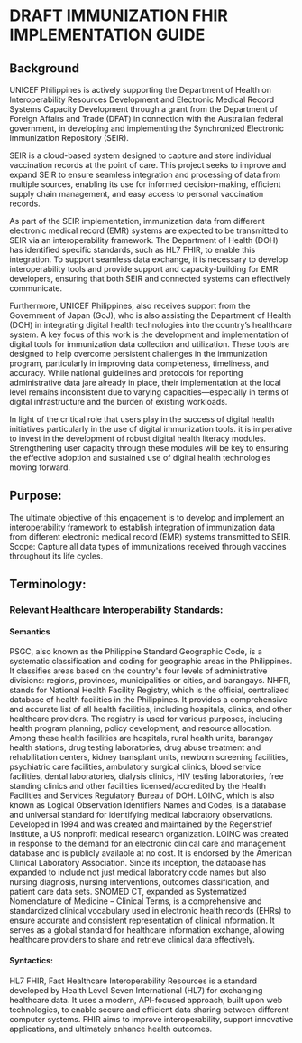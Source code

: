 # DRAFT IMMUNIZATION FHIR IMPLEMENTATION GUIDE

## Background

UNICEF Philippines is actively supporting the Department of Health on Interoperability Resources Development and Electronic Medical Record Systems Capacity
Development through a grant from the Department of Foreign Affairs and Trade (DFAT) in connection with the Australian federal government, in developing and implementing the Synchronized Electronic Immunization Repository (SEIR). 

SEIR is a cloud-based system designed to capture and store individual vaccination records at the point of care. This project seeks to improve and expand SEIR to ensure seamless integration and processing of data from multiple sources, enabling its use for informed decision-making, efficient supply chain management, and easy access to personal vaccination records.

As part of the SEIR implementation, immunization data from different electronic medical record (EMR) systems are expected to be transmitted to SEIR via an interoperability framework. The Department of Health (DOH) has identified specific standards, such as HL7 FHIR, to enable this integration. To support seamless data exchange, it is necessary to develop interoperability tools and provide support and capacity-building for EMR developers, ensuring that both SEIR and connected systems can effectively communicate.

Furthermore, UNICEF Philippines, also receives support from the Government of Japan (GoJ), who is also assisting the Department of Health (DOH) in integrating digital health technologies into the country’s healthcare system. A key focus of this work is the development and implementation of digital tools for immunization data collection and utilization. These tools are designed to help overcome persistent challenges in the immunization program, particularly in improving data completeness, timeliness, and accuracy. While national guidelines and protocols for reporting administrative data jare already in place, their implementation at the local level remains inconsistent due to varying capacities—especially in terms of digital infrastructure and the burden of existing workloads.

In light of the critical role that users play in the success of digital health initiatives particularly in the use of digital immunization tools. it is imperative to invest in the development of robust digital health literacy modules. Strengthening user capacity through these modules will be key to ensuring the effective adoption and sustained use of digital health technologies moving forward.


## Purpose:
The ultimate objective of this engagement is to develop and implement an interoperability framework to establish integration of immunization data from different electronic medical record (EMR) systems transmitted to SEIR.
Scope: 
Capture all data types of immunizations received through vaccines throughout its life cycles.

## Terminology:

### Relevant Healthcare Interoperability Standards:

#### Semantics

PSGC, also known as the Philippine Standard Geographic Code, is a systematic classification and coding for geographic areas in the Philippines. It classifies areas based on the country's four levels of administrative divisions: regions, provinces, municipalities or cities, and barangays.
NHFR, stands for National Health Facility Registry, which is the official, centralized database of health facilities in the Philippines. It provides a comprehensive and accurate list of all health facilities, including hospitals, clinics, and other healthcare providers. The registry is used for various purposes, including health program planning, policy development, and resource allocation. 
Among these health facilities are hospitals, rural health units, barangay health stations, drug testing laboratories, drug abuse treatment and rehabilitation centers, kidney transplant units, newborn screening facilities, psychiatric care facilities, ambulatory surgical clinics, blood service facilities, dental laboratories, dialysis clinics, HIV testing laboratories, free standing clinics and other facilities licensed/accredited by the Health Facilities and Services Regulatory Bureau of DOH.
LOINC, which is also known as Logical Observation Identifiers Names and Codes, is a database and universal standard for identifying medical laboratory observations. Developed in 1994 and was created and maintained by the Regenstrief Institute, a US nonprofit medical research organization. LOINC was created in response to the demand for an electronic clinical care and management database and is publicly available at no cost. It is endorsed by the American Clinical Laboratory Association. Since its inception, the database has expanded to include not just medical laboratory code names but also nursing diagnosis, nursing interventions, outcomes classification, and patient care data sets.
SNOMED CT, expanded as Systematized Nomenclature of Medicine – Clinical Terms, is a comprehensive and standardized clinical vocabulary used in electronic health records (EHRs) to ensure accurate and consistent representation of clinical information. It serves as a global standard for healthcare information exchange, allowing healthcare providers to share and retrieve clinical data effectively. 

#### Syntactics: 
HL7 FHIR, Fast Healthcare Interoperability Resources is a standard developed by Health Level Seven International (HL7) for exchanging healthcare data. It uses a modern, API-focused approach, built upon web technologies, to enable secure and efficient data sharing between different computer systems. FHIR aims to improve interoperability, support innovative applications, and ultimately enhance health outcomes. 


